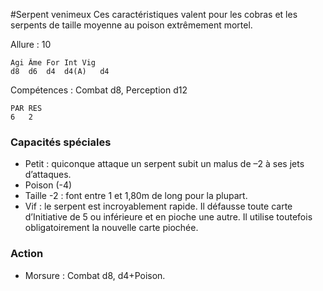 
#Serpent venimeux
Ces caractéristiques valent pour les cobras et les serpents de taille moyenne au poison extrêmement mortel.

Allure : 10
```
Agi	Âme	For	Int	Vig
d8	d6	d4	d4(A)	d4
```
Compétences : Combat d8, Perception d12
```
PAR	RES
6	2
```
### Capacités spéciales
- Petit : quiconque attaque un serpent subit un malus de –2 à ses jets d’attaques.
- Poison (-4)
- Taille -2 : font entre 1 et 1,80m de long pour la plupart.
- Vif : le serpent est incroyablement rapide. Il défausse toute carte d’Initiative de 5 ou inférieure et en pioche une autre. Il utilise toutefois obligatoirement la nouvelle carte piochée.
### Action
- Morsure : Combat d8, d4+Poison.
